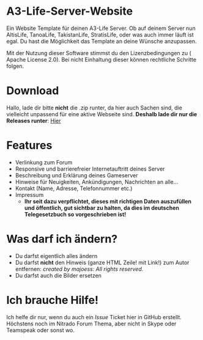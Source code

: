 # A3-Life-Server-Website

Ein Website Template für deinen A3-Life Server. Ob auf deinem Server nun AltisLife, TanoaLife, TakistanLife, StratisLife, oder was auch immer läuft ist egal. Du hast die Möglichkeit das Template an deine Wünsche anzupassen.

Mit der Nutzung dieser Software stimmst du den Lizenzbedingungen zu ( Apache License 2.0). Bei nicht Einhaltung dieser können rechtliche Schritte folgen.

# Download

Hallo, lade dir bitte **nicht** die .zip runter, da hier auch Sachen sind, die vielleicht unpassend für eine aktive Webseite sind. **Deshalb lade dir nur die Releases runter**: [Hier](https://github.com/majoess/A3-Life-Server-Website/releases)

# Features

* Verlinkung zum Forum
* Responsive und barrierefreier Internetauftritt deines Server
* Beschreibung und Erklärung deines Gameserver
* Hinweise für Neuigkeiten, Ankündigungen, Nachrichten an alle...
* Kontakt (Name, Adresse, Telefonnummer etc.)
* Impressum
  * **Ihr seit dazu verpflichtet, dieses mit richtigen Daten auszufüllen und öffentlich, gut sichtbar zu halten, da dies im deutschen Telegesetzbuch so vorgeschrieben ist!**

# Was darf ich ändern?

* Du darfst eigentlich alles ändern
* Du darfst **nicht** den Hinweis (ganze HTML Zeile! mit Link!) zum Autor entfernen: *created by majoess: All rights reserved.*
* Du darfst auch die Bilder ersetzen

# Ich brauche Hilfe!

Ich helfe dir nur, wenn du auch ein *Issue* Ticket hier in GitHub erstellt. Höchstens noch im Nitrado Forum Thema, aber nicht in Skype oder Teamspeak oder sonst wo. 
